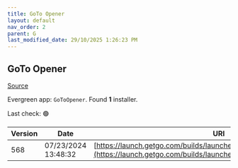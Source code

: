 ```yaml
---
title: GoTo Opener
layout: default
nav_order: 2
parent: G
last_modified_date: 29/10/2025 1:26:23 PM
---
```


## GoTo Opener

[Source](https://support.goto.com/meeting/help/what-is-the-multi-user-launcher-opener-msi)

Evergreen app: `GoToOpener`. Found **1** installer.

Last check: 🟢

| Version | Date                | URI                                                                                                                                          |
| ------- | ------------------- | -------------------------------------------------------------------------------------------------------------------------------------------- |
| 568     | 07/23/2024 13:48:32 | [https://launch.getgo.com/builds/launcher/568/GoToOpenerMultiUser.msi](https://launch.getgo.com/builds/launcher/568/GoToOpenerMultiUser.msi) |
